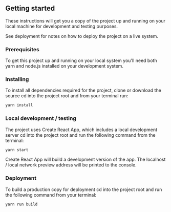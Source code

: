 ## Getting started

These instructions will get you a copy of the project up and running on your local machine for development and testing purposes. 

See deployment for notes on how to deploy the project on a live system.
### Prerequisites
To get this project up and running on your local system you'll need both yarn and node.js installed on your development system.

### Installing
To install all dependencies required for the project, clone or download the source cd into the project root and from your terminal run:
```bash
yarn install
```

### Local development / testing
The project uses Create React App, which includes a local development server cd into the project root and run the following command from the terminal:
```bash
yarn start
```

Create React App will build a development version of the app. The localhost / local network preview address will be printed to the console.

### Deployment
To build a production copy for deployment cd into the project root and run the following command from your terminal:
```bash
yarn run build
```
